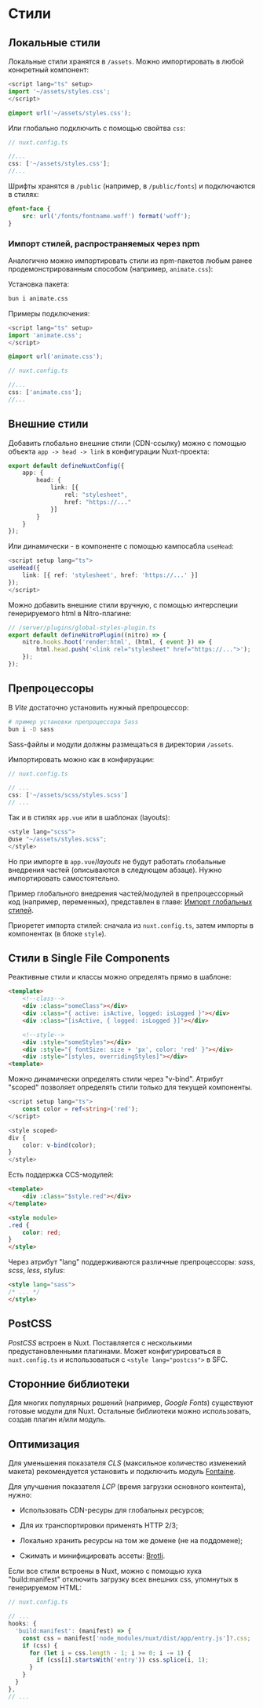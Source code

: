 # Стили

## Локальные стили

Локальные стили хранятся в `/assets`. Можно импортировать в любой конкретный компонент:

```typescript
<script lang="ts" setup>
import '~/assets/styles.css';
</script>
```

```css
@import url('~/assets/styles.css');
```

Или глобально подключить с помощью свойтва `css`:

```typescript
// nuxt.config.ts

//...
css: ['~/assets/styles.css'];
//...
```

Шрифты хранятся в `/public` (например, в `/public/fonts`) и подключаются в стилях:

```css
@font-face {
    src: url('/fonts/fontname.woff') format('woff');
}
```

### Импорт стилей, распространяемых через npm

Аналогично можно импортировать стили из npm-пакетов любым ранее продемонстрированным способом (например, `animate.css`):

Установка пакета:

```bash
bun i animate.css
```

Примеры подключения: 

```typescript
<script lang="ts" setup>
import 'animate.css';
</script>
```

```css
@import url('animate.css');
```

```typescript
// nuxt.config.ts

//...
css: ['animate.css'];
//...
```


## Внешние стили

Добавить глобально внешние стили (CDN-ссылку) можно с помощью объекта `app -> head -> link` в конфигурации Nuxt-проекта:

```typescript
export default defineNuxtConfig({
    app: {
        head: {
            link: [{
                rel: "stylesheet",
                href: "https://..."
            }]
        }
    }
});
```

Или динамически - в компоненте с помощью кампосабла `useHead`:

```typescript
<script setup lang="ts">
useHead({
    link: [{ ref: 'stylesheet', href: 'https://...' }]
});
</script>
```

Можно добавить внешние стили вручную, с помощью интерспеции генерируемого html в Nitro-плагине:

```typescript
// /server/plugins/global-styles-plugin.ts
export default defineNitroPlugin((nitro) => {
    nitro.hooks.hoot('render:html', (html, { event }) => {
        html.head.push('<link rel="stylesheet" href="https://...">');
    });
});
```

## Препроцессоры

В _Vite_ достаточно установить нужный препроцессор:

```bash
# пример установки препроцессора Sass
bun i -D sass
```

Sass-файлы и модули должны размещаться в директории `/assets`.

Импортировать можно как в конфируации:

```typescript
// nuxt.config.ts

// ...
css: ['~/assets/scss/styles.scss']
// ...
```

Так и в стилях `app.vue` или в шаблонах (layouts):

```typescript
<style lang="scss">
@use "~/assets/styles.scss";
</style>
```

Но при импорте в `app.vue`/_layouts_ не будут работать глобальные внедрения частей (описываются в следующем абзаце). Нужно импортировать самостоятельно.

Пример глобального внедрения частей/модулей в препроцессорный код (например, переменных), представлен в главе: [Импорт глобальных стилей](./assets.md#импорт-глобальных-стилей).

Приоретет импорта стилей: сначала из `nuxt.config.ts`, затем импорты в компонентах (в блоке `style`).


## Стили в Single File Components

Реактивные стили и классы можно определять прямо в шаблоне:

```html
<template>
    <!--class-->
    <div :class="someClass"></div>
    <div :class="{ active: isActive, logged: isLogged }"></div>
    <div :class="[isActive, { logged: isLogged }]"></div>

    <!--style-->
    <div :style="someStyles"></div>
    <div :style="{ fontSize: size + 'px', color: 'red' }"></div>
    <div :style="[styles, overridingStyles]"></div>
<template>
```

Можно динамически определять стили через "v-bind". Атрибут "scoped" позволяет определять стили только для текущей компоненты.

```typescript
<script setup lang="ts">
    const color = ref<string>('red');
</script>

<style scoped>
div {
    color: v-bind(color);
}
</style>
```

Есть поддержка CCS-модулей:

```html
<template>
    <div :class="$style.red"></div>
</template>

<style module>
.red {
    color: red;
}
</style>
```

Через атрибут "lang" поддерживаются различные препроцессоры: _sass_, _scss_, _less_, _stylus_:

```html
<style lang="sass">
/* ... */
</style>
```

## PostCSS

_PostCSS_ встроен в Nuxt. Поставляется с несколькими предустановленными плагинами. Может конфигурироваться в `nuxt.config.ts` и использоваться с `<style lang="postcss">` в SFC.

## Сторонние библиотеки

Для многих популярных решений (например, _Google Fonts_) существуют готовые модули для Nuxt. Остальные библиотеки можно использовать, создав плагин и/или модуль.

## Оптимизация

Для уменьшения показателя _CLS_ (максильное количество изменений макета) рекомендуется установить и подключить модуль [Fontaine](https://github.com/nuxt-modules/fontaine). 

Для улучшения показателя _LCP_ (время загрузки основного контента), нужно:

- Использовать CDN-ресуры для глобальных ресурсов;

- Для их транспортировки применять HTTP 2/3;

- Локально хранить ресурсы на том же домене (не на поддомене);

- Сжимать и минифицировать ассеты: [Brotli](https://github.com/google/brotli).

Если все стили встроены в Nuxt, можно с помощью хука "build:manifest" отключить загрузку всех внешних css, упомнутых в генерируемом HTML:

```typescript
// nuxt.config.ts

// ...
hooks: {
  'build:manifest': (manifest) => {
    const css = manifest['node_modules/nuxt/dist/app/entry.js']?.css;
    if (css) {
      for (let i = css.length - 1; i >= 0; i -= 1) {
        if (css[i].startsWith('entry')) css.splice(i, 1);
      }
    }
  }
},
// ...
```
